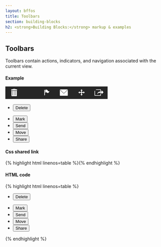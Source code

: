 ```yaml
---
layout: bffos
title: Toolbars
section: building-blocks
h2: <strong>Building Blocks:</strong> markup & examples
---
```


## Toolbars

Toolbars contain actions, indicators, and navigation associated with the current view. 

<div>
  <h4>Example</h4>
  <section class="example">
    <img src="../images/BB/toolbars.jpg" alt="Toolbars (Image replacing code)"/>
    <article class="frame">
      <div role="toolbar">
        <ul>
          <li><button class="pack-icon-delete">Delete</button></li>
        </ul>
        <ul>
          <li><button class="pack-icon-mark">Mark</button></li>
          <li><button class="pack-icon-send">Send</button></li>
          <li><button class="pack-icon-move">Move</button></li>
          <li><button class="pack-icon-share">Share</button></li>
        </ul>
      </div>
    </article>
  </section>

  <h4>Css shared link</h4>
  {% highlight html linenos=table %}<link rel="stylesheet" type="text/css" href="shared/style_unstable/toolbars.css">{% endhighlight %}

  <h4>HTML code</h4>
  {% highlight html linenos=table %}
<div role="toolbar">
  <ul>
    <li><button class="pack-icon-delete">Delete</button></li>
  </ul>
  <ul>
    <li><button class="pack-icon-mark">Mark</button></li>
    <li><button class="pack-icon-send">Send</button></li>
    <li><button class="pack-icon-move">Move</button></li>
    <li><button class="pack-icon-share">Share</button></li>
  </ul>
</div>{% endhighlight %}
</div>
